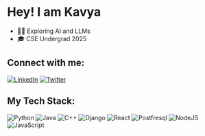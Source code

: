 # Hey! I am Kavya

- 🧑‍💼 Exploring AI and LLMs
- 🎓 CSE Undergrad 2025


## Connect with me:
[![LinkedIn](https://img.shields.io/badge/LinkedIn-%230077B5.svg?logo=linkedin&logoColor=white)](https://www.linkedin.com/in/kavya-dua-7bb57a233)
[![Twitter](https://img.shields.io/badge/Twitter-%231DA1F2.svg?logo=Twitter&logoColor=white)](https://twitter.com/kavya_1303) 



## My Tech Stack:
![Python](https://img.shields.io/badge/python-3670A0?style=for-the-badge&logo=python&logoColor=ffdd54) ![Java](https://img.shields.io/badge/Java-ED8B00?style=for-the-badge&logo=openjdk&logoColor=white) ![C++](https://img.shields.io/badge/c++-%2300599C.svg?style=for-the-badge&logo=c%2B%2B&logoColor=white) ![Django](https://img.shields.io/badge/Django-092E20?style=for-the-badge&logo=django&logoColor=green) ![React](https://img.shields.io/badge/react-%2320232a.svg?style=for-the-badge&logo=react&logoColor=%2361DAFB) ![Postfresql](https://img.shields.io/badge/postgresql-4169e1?style=for-the-badge&logo=postgresql&logoColor=white) ![NodeJS](https://img.shields.io/badge/Node.js-43853D?style=for-the-badge&logo=node.js&logoColor=white) ![JavaScript](https://img.shields.io/badge/javascript-%23323330.svg?style=for-the-badge&logo=javascript&logoColor=%23F7DF1E) 


